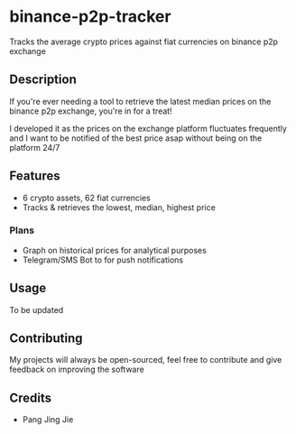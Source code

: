 # binance-p2p-tracker
Tracks the average crypto prices against fiat currencies on binance p2p exchange

## Description
If you're ever needing a tool to retrieve the latest median prices on the binance
p2p exchange, you're in for a treat!

I developed it as the prices on the exchange platform fluctuates frequently and I
want to be notified of the best price asap without being on the platform 24/7

## Features
- 6 crypto assets, 62 fiat currencies
- Tracks & retrieves the lowest, median, highest price
### Plans
- Graph on historical prices for analytical purposes
- Telegram/SMS Bot to for push notifications

## Usage
To be updated

## Contributing
My projects will always be open-sourced, feel free to contribute and give feedback on improving the software

## Credits
- Pang Jing Jie
